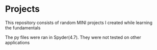 # Projects

This repository consists of random MINI projects I created while learning the fundamentals

The py files were ran in Spyder(4.7). They were not tested on other applications

